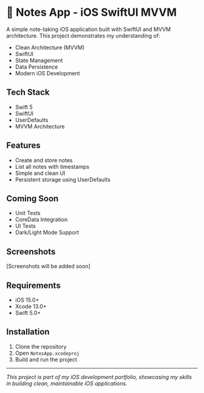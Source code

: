 # 📝 Notes App - iOS SwiftUI MVVM

A simple note-taking iOS application built with SwiftUI and MVVM architecture. This project demonstrates my understanding of:

* Clean Architecture (MVVM)
* SwiftUI
* State Management
* Data Persistence
* Modern iOS Development

## Tech Stack

* Swift 5
* SwiftUI
* UserDefaults
* MVVM Architecture

## Features

* Create and store notes
* List all notes with timestamps
* Simple and clean UI
* Persistent storage using UserDefaults

## Coming Soon

* Unit Tests
* CoreData Integration
* UI Tests
* Dark/Light Mode Support

## Screenshots

[Screenshots will be added soon]

## Requirements

* iOS 15.0+
* Xcode 13.0+
* Swift 5.0+

## Installation

1. Clone the repository
2. Open `NotesApp.xcodeproj`
3. Build and run the project

---
*This project is part of my iOS development portfolio, showcasing my skills in building clean, maintainable iOS applications.*
